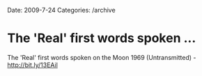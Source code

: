 Date: 2009-7-24
Categories: /archive

# The 'Real' first words spoken ...

The 'Real' first words spoken on the Moon 1969 (Untransmitted) - <a href="http://bit.ly/13EAil" rel="nofollow">http://bit.ly/13EAil</a>

